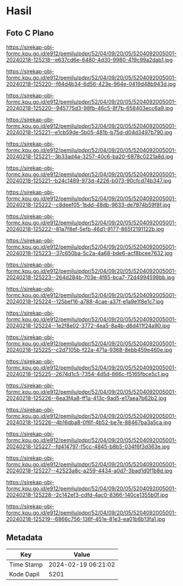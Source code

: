 # Hasil

## Foto C Plano

https://sirekap-obj-formc.kpu.go.id/e912/pemilu/pdpr/52/04/09/20/05/5204092005001-20240218-125218--e637cd6e-6480-4d30-9980-419c99a2dab1.jpg

https://sirekap-obj-formc.kpu.go.id/e912/pemilu/pdpr/52/04/09/20/05/5204092005001-20240218-125220--f64d4b34-6d56-423e-964e-0419d48b943d.jpg

https://sirekap-obj-formc.kpu.go.id/e912/pemilu/pdpr/52/04/09/20/05/5204092005001-20240218-125220--945775d3-98fb-46c5-8f7b-658403ecc6a9.jpg

https://sirekap-obj-formc.kpu.go.id/e912/pemilu/pdpr/52/04/09/20/05/5204092005001-20240218-125221--e1cb59de-5b05-481b-b75d-d04d3497b790.jpg

https://sirekap-obj-formc.kpu.go.id/e912/pemilu/pdpr/52/04/09/20/05/5204092005001-20240218-125221--3b33ad4a-3257-40c6-ba20-6878c0221a8d.jpg

https://sirekap-obj-formc.kpu.go.id/e912/pemilu/pdpr/52/04/09/20/05/5204092005001-20240218-125221--b24c1489-973d-4226-b073-90cfcd74b347.jpg

https://sirekap-obj-formc.kpu.go.id/e912/pemilu/pdpr/52/04/09/20/05/5204092005001-20240218-125222--c8deef05-1bdd-48db-9633-de7874b59f8f.jpg

https://sirekap-obj-formc.kpu.go.id/e912/pemilu/pdpr/52/04/09/20/05/5204092005001-20240218-125222--81a7f8ef-5efb-46d1-9177-865f2191122b.jpg

https://sirekap-obj-formc.kpu.go.id/e912/pemilu/pdpr/52/04/09/20/05/5204092005001-20240218-125223--37c650ba-5c2a-4a68-bde6-acf8bcee7632.jpg

https://sirekap-obj-formc.kpu.go.id/e912/pemilu/pdpr/52/04/09/20/05/5204092005001-20240218-125223--264d284b-703e-4f85-bca7-72d4994598bb.jpg

https://sirekap-obj-formc.kpu.go.id/e912/pemilu/pdpr/52/04/09/20/05/5204092005001-20240218-125224--125bef16-a788-4cae-a37f-e1a9e1f8e1c7.jpg

https://sirekap-obj-formc.kpu.go.id/e912/pemilu/pdpr/52/04/09/20/05/5204092005001-20240218-125224--1e2f8e02-3772-4ea5-8a4b-d8d411f24a90.jpg

https://sirekap-obj-formc.kpu.go.id/e912/pemilu/pdpr/52/04/09/20/05/5204092005001-20240218-125225--c2d7105b-f22a-471a-9368-8ebb459e460e.jpg

https://sirekap-obj-formc.kpu.go.id/e912/pemilu/pdpr/52/04/09/20/05/5204092005001-20240218-125225--2674d1c5-7354-4d5d-866c-f5165fbce5c1.jpg

https://sirekap-obj-formc.kpu.go.id/e912/pemilu/pdpr/52/04/09/20/05/5204092005001-20240218-125226--6ea3f4a8-ff1a-413c-9ad5-e17aea7b62b2.jpg

https://sirekap-obj-formc.kpu.go.id/e912/pemilu/pdpr/52/04/09/20/05/5204092005001-20240218-125226--4b16dba8-0f6f-4b52-be7e-88467ba3a5ca.jpg

https://sirekap-obj-formc.kpu.go.id/e912/pemilu/pdpr/52/04/09/20/05/5204092005001-20240218-125227--fd414797-f5cc-4845-b8b5-034f6f3d363e.jpg

https://sirekap-obj-formc.kpu.go.id/e912/pemilu/pdpr/52/04/09/20/05/5204092005001-20240218-125227--42523a8c-a259-4434-a0d7-3bad1d0f1b8d.jpg

https://sirekap-obj-formc.kpu.go.id/e912/pemilu/pdpr/52/04/09/20/05/5204092005001-20240218-125228--2c142ef3-cdfd-4ac0-8366-140ce1355b0f.jpg

https://sirekap-obj-formc.kpu.go.id/e912/pemilu/pdpr/52/04/09/20/05/5204092005001-20240218-125219--6866c756-136f-451e-81e3-ea01b6b13fa1.jpg


## Metadata

| Key        | Value               |
| ---------- | ------------------- |
| Time Stamp | 2024-02-19 06:21:02 |
| Kode Dapil | 5201                |



